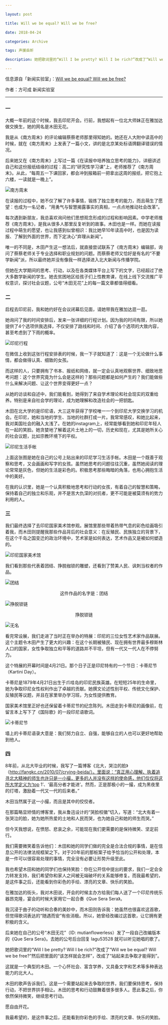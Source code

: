 ```yaml
---

layout: post

title: Will we be equal? Will we be free?

date: 2018-04-24

categories: Archive

tags: 声援岳昕

description: 她把歌词里的“Will I be pretty? Will I be rich?”改成了“Will we be equal? Will we be free?”然后把里面的“该怎样就会怎样”，改成了“站起来去争取才能得到”。

---
```


信息源自「新闻实验室」：[Will we be equal? Will we be free?](https://mp.weixin.qq.com/s/t-e29zpMgjQKmPsxcFmDnQ)

作者：方可成 新闻实验室

---

### 一

大概一年前的这个时候，我去印尼开会。行前，我想起有一位北大师妹正在雅加达做交换生，她的网名是木田无花。

我是从《南方周末》的评论编辑蔡蔡老师那里得知她的。她还在人大附中读高中的时候，就在《南方周末》上发表了一篇小文，讲的是北京某处标语牌翻译错误的情况。

后来她又在《南方周末》上写过一篇《在读报中培养独立思考的能力》，详细讲述自己和这份报纸结缘的过程：高二的“研究性学习课”上，老师推荐了《南方周末》。从此，“每周五一下课回家，都会冲到报箱前一把拿出这周的报纸，把它抱上六楼，一读就是一晚上”。

![南方周末](https://i.imgur.com/CUgFKDH.png)

在读报的过程中，她不仅了解了许多事情，锻炼了独立思考的能力，而且萌生了愿望：也成为一名记者，“用勇气与智慧揭露事实的真相，一点点地推动社会改革”。

每次遇到新朋友，我总喜欢询问他们思想观念形成的过程和影响因素。中学老师推荐《南方周末》，是我从很多人那里反复听到的故事。木田也是一样。而她在读报过程中萌生的愿望，也让我感到似曾相识：我比她早10年读高中时，也是因为读报、了解到外面的世界，而下定决心“弃理从新闻”。

唯一的不同是，木田产生这一想法后，就直接尝试联系了《南方周末》编辑部，询问了蔡蔡老师关于专业选择和职业规划的问题。而蔡蔡老师又恰好是有名的“不要学新闻”派，所以最终她并没有像我一样选择进入北大新闻与传播学院。

但她在大学期间的思考、行动，以及在各类媒体平台上写下的文字，已经超过了绝大多数学新闻的学生。她去贫困地区给孩子们上性教育课，在线上线下交流推广平权意识，探讨社会议题，公号“木田无花”上的每一篇文章都值得细看。

### 二

启程去印尼前，我和她约好在会议闭幕后见面，请她带我在雅加达逛一逛。

她询问了我的时间安排后，发来一张详细的行程计划。因为我的时间有限，所以她提供了4个选项供我选择，不仅安排了路线和时间、介绍了各个选项的大致内容，甚至考虑到了下雨的概率。

![印尼行程](https://i.imgur.com/DfZd0Xu.png)

在微信上收到这张行程安排表的时候，我一下子就知道了：这是一个无论做什么事情，都会做得认真、细致的女孩。

而这样的人，只要拥有了书本、报纸和网络，就一定会认真地观察世界、细致地思考问题：这个世界究竟为什么会是这样的？那些问题都是如何产生的？我们能做些什么来解决问题、让这个世界变得更好一点？

从她的访谈和自述中，我们能看到，她得到了来自学术理论和社会现实的双重给养。特别是来自社会学的理论，成为她理解和改造社会的一把钥匙。

木田在北大学的是印尼语，大三这年获得了学校唯一一个到印尼大学交换学习的机会。在印尼，她和当地的学生、当地的社群打成一片。我常常感叹，和她比起来，我对美国社会的融入太浅了。在她的instagram上，经常能够看到她和印尼年轻人在一起的笑脸。她贪婪地了解着这片土地上的一切，历史和现在，尤其是她所关心的社会议题，比如宗教环境下的平权。

![印尼生活手帐](https://i.imgur.com/zi2u1yp.png)

上面这张图是她在自己的公号上贴出来的印尼学习生活手帐。木田是一个既善于观察和思考，又会画画和写字的女孩。虽然她思考的问题往往沉重，虽然她阅读的理论常常是灰色，但她的生活是彩色的。积极思考那些晦暗的角落，也用心拥抱生活中的美好。

在我的认识里，她是一个认真积极地思考和行动的女孩，有着自己的智慧和策略，保持着自己的独立和乐观，并不是苦大仇深的对抗者，更不可能是被莫须有的势力利用的人。

### 三

我们最终选择了去印尼国家美术馆参观。展馆里那些带着热带气息的彩色绘画吸引着我，而木田则提醒我那些作品背后的社会意义：在反殖民、民族独立的背景下，在这个千岛之国变迁的政治环境中，艺术家是如何表达，艺术作品又是被如何塑造的。

![印尼国家美术馆](https://i.imgur.com/tDUSHUf.png)

我们看到那些代表着团结、挣脱枷锁的雕塑，还看到了赞美人民、讽刺当权者的作品。

![团结](https://i.imgur.com/qiGbMlM.png)

<center>这件作品的名字是：团结</center>

![挣脱锁链](https://i.imgur.com/zRlCTuP.png)

<center>挣脱锁链</center>

![无名](https://i.imgur.com/orC9QqZ.png)

看完常设展，我们走进了当时正在举办的特展：印尼的三位女性艺术家作品联展。这个主题令木田产生了更大的兴趣：在这个长期被殖民、现在拥有世界最多穆斯林人口的国家，女性争取独立和平等的道路并不平坦，但有一代又一代人在不停努力。

这个特展的开幕时间是4月21日。那个日子正是印尼特有的一个节日：卡蒂尼节（Kartini Day）。

卡蒂尼是1879年4月21日出生于爪哇岛的印尼民族英雄。在短短25年的生命里，她为争取印尼女性权利作出了卓越的贡献。她撰文论述性别平权、传统文化保护、反殖民等议题，并且在家里举办学习班，为女性提供教育。

国家美术馆里正好也还保留着卡蒂尼节的纪念陈列。木田走到卡蒂尼的画像前，在留言本上写下了《国际歌》的一段印尼语歌词。

![卡蒂尼节](https://i.imgur.com/KhfxFRo.png)

墙上的卡蒂尼语录大意是：我们努力自立、自强，能够自立的人也可以更好地帮助到他人。

### 四

8年前，从北大毕业的时候，我写了一篇博客《北大，哭泣的脸》（http://fangkc.cn/2010/07/crying-beida/）。里面说：“真正用心理解、执着追寻北大精神的师生也许只是一小撮，更多的人并没有这样的使命感，他们仅仅将这所大学定义为‘top 1’、‘最高分者才能进’。然而，正是那极小的一撮，成为黑夜里的灯塔，激励着一代又一代的后来者。”

木田当然属于这一小撮，而且是其中的佼佼者。

在那篇略显矫情的博客里，我从鲁迅设计的“哭脸校徽”切入，写道：“北大有着一张哭泣的脸，她为她所热爱的土地和人民而哭，也为她自己和她的师生而哭。”

但今天我想说，在愤怒、悲哀之余，可能现在我们更需要的是保持微笑、坚定前行。

我们需要微笑着告诉他们：木田和她的同学们做的完全是合法合规的事情，是在信息公开的法律法规框架之下。对于20年前的那桩案子给予恰当的公开和处理，本是一件可以很容易处理的事情，完全没有必要让形势升级至此。

我也希望木田和她的同学们也保持笑脸：你在公开信中提出的要求，我们一定会全力转发支持，我们希望你和家人之间被无端破坏的关系能够修复。而我最希望的，是这件事之后，还能看到你彩色的手绘、漂亮的文章、快乐的笑脸。

在雅加达的街头，我对木田说，开会的时候主办方给我们每人送了一个印尼传统乐器昂克隆，宴会的时候大家用它一起合奏《Que Sera Sera》。

我沉浸于曲子的动听和合奏的美妙中，而木田则告诉我：她虽然也很喜欢这首歌，但觉得歌词表达的“随遇而安”有些消极。所以，她曾经改编过这首歌，让它拥有更积极的含义。

后来她在自己的公号“木田无花”（ID: mutianflowerless）发了一段自己改编版本的《Que Sera Sera》。去她的公号后台回复 lagu53528 就可以听见她唱的歌了。

她把歌词里的“Will I be pretty? Will I be rich?”改成了“Will we be equal? Will we be free?”然后把里面的“该怎样就会怎样”，改成了“站起来去争取才能得到”。

这就是一个典型的木田。一个心怀社会、富含学养，又具备文字和艺术等多种表达能力的北大人。

木田的歌声告诉我们，这是一个需要站起来去争取的世界，我们要保持思考，保持行动，不把世界拱手相让。木田的思考和行动鼓舞着很多很多人。愿此事之后，你依然保持微笑，继续思考行动。

愿自由开花。

我最希望的，是这件事之后，还能看到你彩色的手绘、漂亮的文章、快乐的笑脸。
